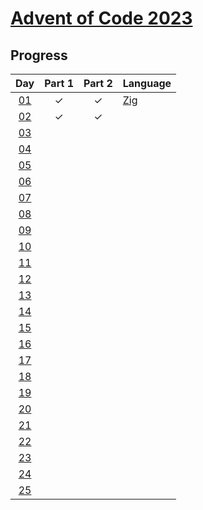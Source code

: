 # [Advent of Code 2023](https://adventofcode.com/2023)

## Progress

| Day  | Part 1 | Part 2 | Language |
| :--: | :----: | :----: | :------- |
| [01] |   ✓    |   ✓    | [Zig]    |
| [02] |   ✓    |   ✓    |          |
| [03] |        |        |          |
| [04] |        |        |          |
| [05] |        |        |          |
| [06] |        |        |          |
| [07] |        |        |          |
| [08] |        |        |          |
| [09] |        |        |          |
| [10] |        |        |          |
| [11] |        |        |          |
| [12] |        |        |          |
| [13] |        |        |          |
| [14] |        |        |          |
| [15] |        |        |          |
| [16] |        |        |          |
| [17] |        |        |          |
| [18] |        |        |          |
| [19] |        |        |          |
| [20] |        |        |          |
| [21] |        |        |          |
| [22] |        |        |          |
| [23] |        |        |          |
| [24] |        |        |          |
| [25] |        |        |          |

<!-- links -->

[Zig]: https://ziglang.org
[01]: day-01/
[02]: day-02/
[03]: day-03/
[04]: day-04/
[05]: day-05/
[06]: day-06/
[07]: day-07/
[08]: day-08/
[09]: day-09/
[10]: day-10/
[11]: day-11/
[12]: day-12/
[13]: day-13/
[14]: day-14/
[15]: day-15/
[16]: day-16/
[17]: day-17/
[18]: day-18/
[19]: day-19/
[20]: day-20/
[21]: day-21/
[22]: day-22/
[23]: day-23/
[24]: day-24/
[25]: day-25/

